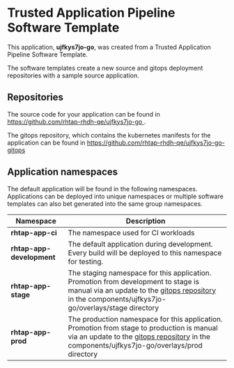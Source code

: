 # Trusted Application Pipeline Software Template

This application, **ujfkys7jo-go**, was created from a Trusted Application Pipeline Software Template.

The software templates create a new source and gitops deployment repositories with a sample source application. 

## Repositories

The source code for your application can be found in [https://github.com/rhtap-rhdh-qe/ujfkys7jo-go ](https://github.com/rhtap-rhdh-qe/ujfkys7jo-go ).
 
The gitops repository, which contains the kubernetes manifests for the application can be found in 
[https://github.com/rhtap-rhdh-qe/ujfkys7jo-go-gitops ](https://github.com/rhtap-rhdh-qe/ujfkys7jo-go-gitops ) 

## Application namespaces 

The default application will be found in the following namespaces. Applications can be deployed into unique namespaces or multiple software templates can also bet generated into the same group namespaces.  

|  Namespace   |  Description   |  
| -------- | -------- |
| **rhtap-app-ci** | The namespace used for CI workloads |
| **rhtap-app-development** | The default application during development. Every build will be deployed to this namespace for testing. |
| **rhtap-app-stage** | The staging namespace for this application. Promotion from development to stage is manual via an update to the [gitops repository](https://github.com/rhtap-rhdh-qe/ujfkys7jo-go-gitops ) in the components/ujfkys7jo-go/overlays/stage directory |
| **rhtap-app-prod** | The production namespace for this application. Promotion from stage to production is manual via an update to the [gitops repository](https://github.com/rhtap-rhdh-qe/ujfkys7jo-go-gitops ) in the components/ujfkys7jo-go/overlays/prod directory |